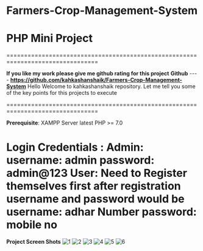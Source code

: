 # Farmers-Crop-Management-System
# PHP Mini Project

================================================================================


 **If you like my work please give me github rating for this project**
 **Github** ---- **https://github.com/kahkashanshaik/Farmers-Crop-Management-System**
Hello Welcome to kahkashanshaik repository. Let me tell you some of the key points for this projects to execute
 
================================================================================

**Prerequisite**:
    XAMPP Server latest
    PHP >= 7.0

**Login Credentials** :
     **Admin**:  
          username: admin
          password: admin@123
     **User**:
          Need to Register themselves first after registration username and password would be
          username: adhar Number
          password: mobile no
=================================================================================

  **Project Screen Shots**
![1](https://user-images.githubusercontent.com/93042682/138560783-29307599-b206-4aea-afcd-afac06253bed.png)
![2](https://user-images.githubusercontent.com/93042682/138560845-9f8ac72f-93db-422f-a349-29aac1ced787.png)
![3](https://user-images.githubusercontent.com/93042682/138560851-fefe1905-c397-4d95-b901-8d1f723556f5.png)
![4](https://user-images.githubusercontent.com/93042682/138560854-a558aa8c-4c8e-48ce-a49e-c88de237842f.png)
![5](https://user-images.githubusercontent.com/93042682/138560858-814096d5-f3e5-40c7-8e69-14bcda20da86.png)
![6](https://user-images.githubusercontent.com/93042682/138560861-c1e82d26-e422-4076-8848-073187e67cf0.png)
